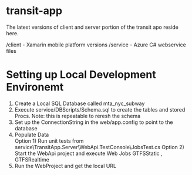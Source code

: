 transit-app
===========

The latest versions of client and server portion of the transit apo reside here.

/client - Xamarin mobile platform versions
/service - Azure C# webservice files

# Setting up Local Development  Environemt

1. Create a Local SQL Database called mta_nyc_subway
2. Execute service/DBScripts/Schema.sql to create the tables and stored Procs. Note: this is repeatable to reresh the schema
3. Set up the ConnectionString in the web/app.config to point to the database
4. Populate Data  
	Option 1) Run unit tests from service\TransitApp.Server\WebApi.TestConsole\JobsTest.cs
	Option 2) Start the WebApi project and execute Web Jobs GTFSStatic , GTFSRealtime
5. Run the WebProject and get the local URL